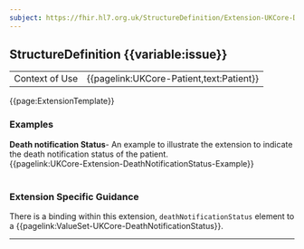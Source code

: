 ```yaml
---
subject: https://fhir.hl7.org.uk/StructureDefinition/Extension-UKCore-DeathNotificationStatus
---
```

## StructureDefinition {{variable:issue}}

<table id="addToTranspose">
<tr><td>Context of Use</td>
<td>{{pagelink:UKCore-Patient,text:Patient}}</td>
</tr>
</table>

{{page:ExtensionTemplate}}

<div id="Examples" class="tabcontent">
  <h3>Examples</h3>
  <b>Death notification Status</b>- An example to illustrate the extension to indicate the death notification status of the patient.<br>
{{pagelink:UKCore-Extension-DeathNotificationStatus-Example}}
<br><br>
</div>

<h3 id="guidance-deathnotificationstatus">Extension Specific Guidance</h3>

There is a binding within this extension, `deathNotificationStatus` element to a {{pagelink:ValueSet-UKCore-DeathNotificationStatus}}.

---

